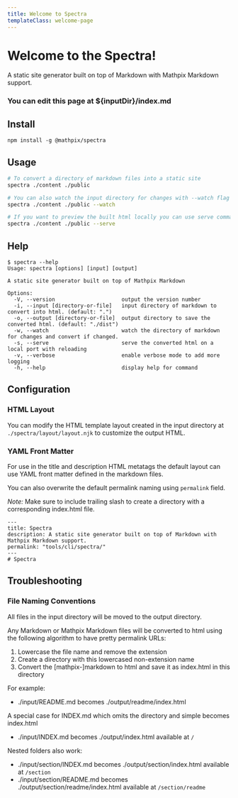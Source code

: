 ```yaml
---
title: Welcome to Spectra
templateClass: welcome-page
---
```


# Welcome to the Spectra!

A static site generator built on top of Markdown with Mathpix Markdown support.

### You can edit this page at ${inputDir}/index.md

## Install

```
npm install -g @mathpix/spectra
```

## Usage

```sh
# To convert a directory of markdown files into a static site
spectra ./content ./public

# You can also watch the input directory for changes with --watch flag
spectra ./content ./public --watch

# If you want to preview the built html locally you can use serve command
spectra ./content ./public --serve
```

## Help

```
$ spectra --help
Usage: spectra [options] [input] [output]

A static site generator built on top of Mathpix Markdown

Options:
  -V, --version                     output the version number
  -i, --input [directory-or-file]   input directory of markdown to convert into html. (default: ".")
  -o, --output [directory-or-file]  output directory to save the converted html. (default: "./dist")
  -w, --watch                       watch the directory of markdown for changes and convert if changed.
  -s, --serve                       serve the converted html on a local port with reloading
  -v, --verbose                     enable verbose mode to add more logging
  -h, --help                        display help for command
```

## Configuration

### HTML Layout

You can modify the HTML template layout created in the input directory at `./spectra/layout/layout.njk` to customize the output HTML.

### YAML Front Matter

For use in the title and description HTML metatags the default layout can use YAML front matter defined in the markdown files.

You can also overwrite the default permalink naming using `permalink` field.

*Note:* Make sure to include trailing slash to create a directory with a corresponding index.html file.

```
---
title: Spectra
description: A static site generator built on top of Markdown with Mathpix Markdown support.
permalink: "tools/cli/spectra/"
---
# Spectra
````

## Troubleshooting

### File Naming Conventions

All files in the input directory will be moved to the output directory. 

Any Markdown or Mathpix Markdown files will be converted to html using the following algorithm to have pretty permalink URLs:

1. Lowercase the file name and remove the extension
2. Create a directory with this lowercased non-extension name
3. Convert the \[mathpix-\]markdown to html and save it as index.html in this directory

For example:

- ./input/README.md becomes ./output/readme/index.html

A special case for INDEX.md which omits the directory and simple becomes index.html

- ./input/INDEX.md becomes ./output/index.html available at `/`

Nested folders also work:

- ./input/section/INDEX.md becomes ./output/section/index.html available at `/section`
- ./input/section/README.md becomes ./output/section/readme/index.html available at `/section/readme`

